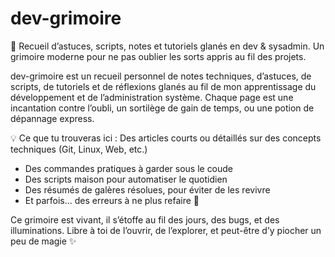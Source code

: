 # dev-grimoire
📘 Recueil d’astuces, scripts, notes et tutoriels glanés en dev &amp; sysadmin. Un grimoire moderne pour ne pas oublier les sorts appris au fil des projets.

dev-grimoire est un recueil personnel de notes techniques, d’astuces, de scripts, de tutoriels et de réflexions glanés au fil de mon apprentissage du développement et de l’administration système.
Chaque page est une incantation contre l’oubli, un sortilège de gain de temps, ou une potion de dépannage express.

💡 Ce que tu trouveras ici :
Des articles courts ou détaillés sur des concepts techniques (Git, Linux, Web, etc.)

- Des commandes pratiques à garder sous le coude
- Des scripts maison pour automatiser le quotidien
- Des résumés de galères résolues, pour éviter de les revivre
- Et parfois... des erreurs à ne plus refaire 🫣

Ce grimoire est vivant, il s’étoffe au fil des jours, des bugs, et des illuminations.
Libre à toi de l’ouvrir, de l’explorer, et peut-être d’y piocher un peu de magie ✨


